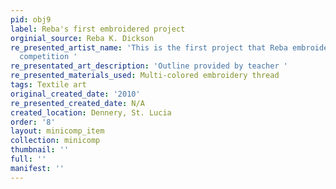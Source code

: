 ```yaml
---
pid: obj9
label: Reba's first embroidered project
orginial_source: Reba K. Dickson
re_presented_artist_name: 'This is the first project that Reba embroidered for a class
  competition '
re_presentated_art_description: 'Outline provided by teacher '
re_presented_materials_used: Multi-colored embroidery thread
tags: Textile art
original_created_date: '2010'
re_presented_created_date: N/A
created_location: Dennery, St. Lucia
order: '8'
layout: minicomp_item
collection: minicomp
thumbnail: ''
full: ''
manifest: ''
---
```

